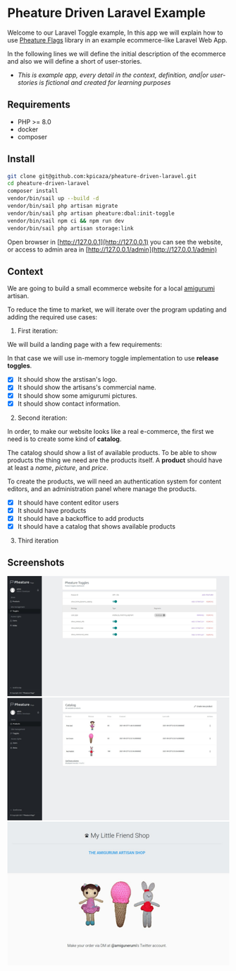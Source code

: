# Pheature Driven Laravel Example

Welcome to our Laravel Toggle example, In this app we will explain how to use [Pheature Flags](https://pheatureflags.io) library in an example ecommerce-like Laravel Web App.

In the following lines we will define the initial description of the ecommerce and also we will define a short of user-stories.

* *This is example app, every detail in the context, definition, and|or user-stories is fictional and created for learning purposes*

## Requirements

* PHP >= 8.0
* docker
* composer

## Install

```bash
git clone git@github.com:kpicaza/pheature-driven-laravel.git
cd pheature-driven-laravel
composer install
vendor/bin/sail up --build -d
vendor/bin/sail php artisan migrate
vendor/bin/sail php artisan pheature:dbal:init-toggle
vendor/bin/sail npm ci && npm run dev
vendor/bin/sail php artisan storage:link
```

Open browser in [http://127.0.0.1](http://127.0.0.1) you can see the website, or access to admin area
in [http://127.0.0.1/admin](http://127.0.0.1/admin)

## Context

We are going to build a small ecommerce website for a local [amigurumi](https://en.wikipedia.org/wiki/Amigurumi) artisan.

To reduce the time to market, we will iterate over the program updating and adding the required use cases:

1. First iteration:

We will build a landing page with a few requirements:

In that case we will use in-memory toggle implementation to use **release toggles**.

- [x] It should show the arstisan's logo.
- [x] It should show the artisans's commercial name.
- [x] It should show some amigurumi pictures.
- [x] It should show contact information.

2. Second iteration:

In order, to make our website looks like a real e-commerce, the first we need is to create some kind of **catalog**.

The catalog should show a list of available products. To be able to show products the thing we need are the products itself.
A **product** should have at least a *name*, *picture*, and *price*.

To create the products, we will need an authentication system for content editors, and an administration panel where manage the products.

- [x] It should have content editor users
- [x] It should have products
- [x] It should have a backoffice to add products
- [x] It should have a catalog that shows available products

3. Third iteration

## Screenshots

![Toggle Back Office](./storage/repo-images/toggle-backoffice.jpg)
![Products Back Office](./storage/repo-images/products-backoffice.jpg)
![Catalog](./storage/repo-images/catalog.jpg)

